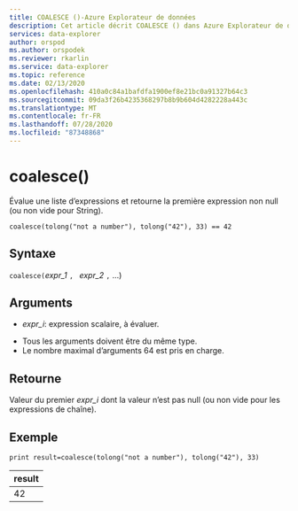 ```yaml
---
title: COALESCE ()-Azure Explorateur de données
description: Cet article décrit COALESCE () dans Azure Explorateur de données.
services: data-explorer
author: orspod
ms.author: orspodek
ms.reviewer: rkarlin
ms.service: data-explorer
ms.topic: reference
ms.date: 02/13/2020
ms.openlocfilehash: 410a0c84a1bafdfa1900ef8e21bc0a91327b64c3
ms.sourcegitcommit: 09da3f26b4235368297b8b9b604d4282228a443c
ms.translationtype: MT
ms.contentlocale: fr-FR
ms.lasthandoff: 07/28/2020
ms.locfileid: "87348868"
---
```

# <a name="coalesce"></a>coalesce()

Évalue une liste d’expressions et retourne la première expression non null (ou non vide pour String).

```kusto
coalesce(tolong("not a number"), tolong("42"), 33) == 42
```

## <a name="syntax"></a>Syntaxe

`coalesce(`*expr_1* `, ` *expr_2* `,` ...)

## <a name="arguments"></a>Arguments

* *expr_i*: expression scalaire, à évaluer.
- Tous les arguments doivent être du même type.
- Le nombre maximal d’arguments 64 est pris en charge.


## <a name="returns"></a>Retourne

Valeur du premier *expr_i* dont la valeur n’est pas null (ou non vide pour les expressions de chaîne).

## <a name="example"></a>Exemple

<!-- csl: https://help.kusto.windows.net/Samples  -->
```kusto
print result=coalesce(tolong("not a number"), tolong("42"), 33)
```

|result|
|---|
|42|
